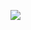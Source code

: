 <a href="https://youtu.be/a1l4MceYHaQ"><img src="https://github.com/user-attachments/assets/ec3c8f1d-a4ad-4a81-8641-7a42759f8ae0"></a>
